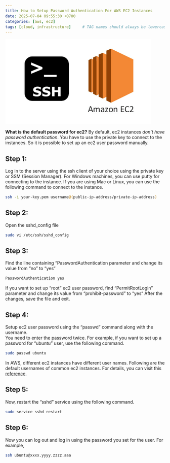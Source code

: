 ```yaml
---
title: How to Setup Password Authentication For AWS EC2 Instances
date: 2025-07-04 09:55:30 +0700
categories: [aws, ec2]
tags: [cloud, infrastructure]     # TAG names should always be lowercase
---
```


![TEXT](/assets/img/post/ssh_ec2.png)

**What is the default password for ec2?**
By default, ec2 instances *don’t have password authentication*. You have to use the private key to connect to the instances.
So it is possible to set up an ec2 user password manually.
## **Step 1:**
Log in to the server using the ssh client of your choice using the private key or SSM (Session Manager). For Windows machines, you can use putty for connecting to the instance. 
If you are using Mac or Linux, you can use the following command to connect to the instance.
```bash
ssh -i your-key.pem username@(public-ip-address/private-ip-address)
```
## **Step 2:**
Open the sshd_config file
```bash
sudo vi /etc/ssh/sshd_config
```
## **Step 3:**
Find the line containing “PasswordAuthentication parameter and change its value from “no” to “yes“
```bash
PasswordAuthentication yes
```
If you want to set up “root” ec2 user password, find  “PermitRootLogin” parameter and change its value from “prohibit-password” to “yes“
After the changes, save the file and exit.
## **Step 4:**
Setup ec2 user password using the “passwd” command along with the username.  
You need to enter the password twice. For example, if you want to set up a password for “ubuntu” user, use the following command.
```bash
sudo passwd ubuntu
```
In AWS, different ec2 instances have different user names. Following are the default usernames of common ec2 instances.
For details, you can visit this [reference](https://docs.aws.amazon.com/AWSEC2/latest/UserGuide/managing-users.html#ami-default-user-names).
## **Step 5:**
Now, restart the “sshd” service using the following command.
```bash
sudo service sshd restart
```
## **Step 6:**
Now you can log out and log in using the password you set for the user. For example,
```bash
ssh ubuntu@xxxx.yyyy.zzzz.aaa
```